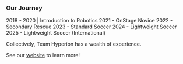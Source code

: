 ### Our Journey
2018 - 2020 | Introduction to Robotics
2021 - OnStage Novice
2022 - Secondary Rescue
2023 - Standard Soccer
2024 - Lightweight Soccer
2025 - Lightweight Soccer (International)

Collectively, Team Hyperion has a wealth of experience.

See our [website](https://sites.google.com/view/teamhyperionbbcrobotics/home) to learn more!
